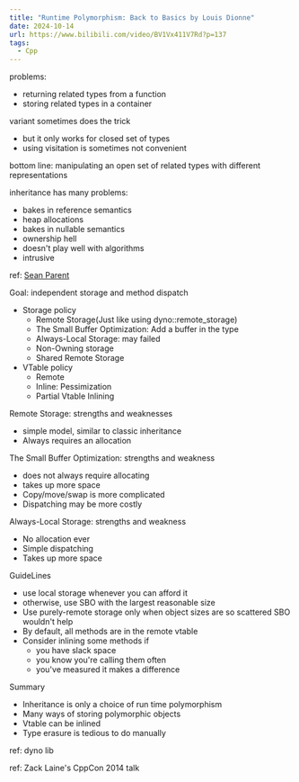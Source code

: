 ```yaml
---
title: "Runtime Polymorphism: Back to Basics by Louis Dionne"
date: 2024-10-14
url: https://www.bilibili.com/video/BV1Vx411V7Rd?p=137
tags:
  - Cpp
---
```


problems:

- returning related types from a function
- storing related types in a container

variant sometimes does the trick

- but it only works for closed set of types
- using visitation is sometimes not convenient

bottom line: manipulating an open set of related types with different representations

inheritance has many problems:

- bakes in reference semantics
- heap allocations
- bakes in nullable semantics
- ownership hell
- doesn't play well with algorithms
- intrusive

ref: [Sean Parent](https://youtu.be/QGcVXgEVMJg)

Goal: independent storage and method dispatch

- Storage policy
  - Remote Storage(Just like using dyno::remote_storage)
  - The Small Buffer Optimization: Add a buffer in the type
  - Always-Local Storage: may failed
  - Non-Owning storage
  - Shared Remote Storage
- VTable policy
  - Remote
  - Inline: Pessimization
  - Partial Vtable Inlining

Remote Storage: strengths and weaknesses

- simple model, similar to classic inheritance
- Always requires an allocation

The Small Buffer Optimization: strengths and weakness

- does not always require allocating
- takes up more space
- Copy/move/swap is more complicated
- Dispatching may be more costly

Always-Local Storage: strengths and weakness

- No allocation ever
- Simple dispatching
- Takes up more space

GuideLines

- use local storage whenever you can afford it
- otherwise, use SBO with the largest reasonable size
- Use purely-remote storage only when object sizes are so scattered SBO wouldn't help
- By default, all methods are in the remote vtable
- Consider inlining some methods if
  - you have slack space
  - you know you're calling them often
  - you've measured it makes a difference

Summary

- Inheritance is only a choice of run time polymorphism
- Many ways of storing polymorphic objects
- Vtable can be inlined
- Type erasure is tedious to do manually

ref: dyno lib

ref: Zack Laine's CppCon 2014 talk
